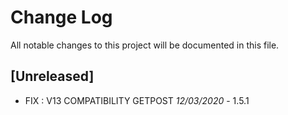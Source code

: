 # Change Log
All notable changes to this project will be documented in this file.

## [Unreleased]

- FIX : V13 COMPATIBILITY GETPOST *12/03/2020* - 1.5.1
